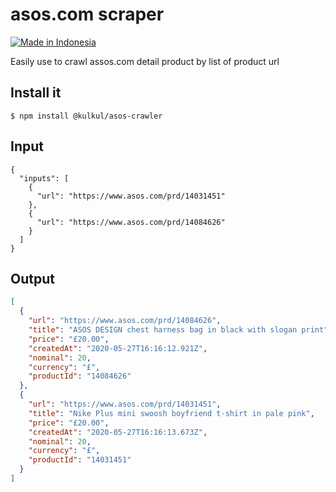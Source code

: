 # asos.com scraper

[![Made in Indonesia](https://made-in-indonesia.github.io/made-in-indonesia.svg)](https://github.com/made-in-indonesia/made-in-indonesia)

Easily use to crawl assos.com detail product by list of product url

## Install it

    $ npm install @kulkul/asos-crawler

## Input

```
{
  "inputs": [
    {
      "url": "https://www.asos.com/prd/14031451"
    },
    {
      "url": "https://www.asos.com/prd/14084626"
    }
  ]
}
```

## Output

```json
[
  {
    "url": "https://www.asos.com/prd/14084626",
    "title": "ASOS DESIGN chest harness bag in black with slogan print",
    "price": "£20.00",
    "createdAt": "2020-05-27T16:16:12.921Z",
    "nominal": 20,
    "currency": "£",
    "productId": "14084626"
  },
  {
    "url": "https://www.asos.com/prd/14031451",
    "title": "Nike Plus mini swoosh boyfriend t-shirt in pale pink",
    "price": "£20.00",
    "createdAt": "2020-05-27T16:16:13.673Z",
    "nominal": 20,
    "currency": "£",
    "productId": "14031451"
  }
]
```
